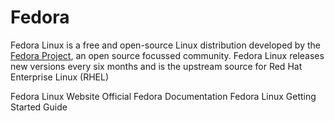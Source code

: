 # Fedora

Fedora Linux is a free and open-source Linux distribution developed by the [Fedora Project](https://fedoraproject.org/), an open source focussed community. Fedora Linux releases new versions every six months and is the upstream source for Red Hat Enterprise Linux (RHEL)

<BadgeLink badgeText='Official Website' colorScheme='blue' href='https://fedoraproject.org/'>Fedora Linux Website</BadgeLink>
<BadgeLink badgeText='Official Documentation' colorScheme='blue' href='https://docs.fedoraproject.org/en-US/docs/'>Official Fedora Documentation</BadgeLink>
<BadgeLink badgeText='Read' colorScheme='yellow' href='https://docs.fedoraproject.org/en-US/quick-docs/getting-started-guide/'>Fedora Linux Getting Started Guide</BadgeLink>
